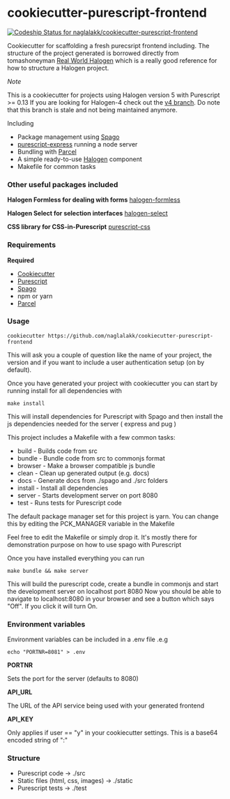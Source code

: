 cookiecutter-purescript-frontend
================================

[![Codeship Status for naglalakk/cookiecutter-purescript-frontend](https://app.codeship.com/projects/21ebe630-ac2a-0137-40b9-3ef406672b9a/status?branch=master)](https://app.codeship.com/projects/362177)

Cookiecutter for scaffolding a fresh purecsript frontend including. The structure of the project generated is borrowed directly from tomashoneyman [Real World Halogen](https://github.com/thomashoneyman/purescript-halogen-realworld) which is a really good reference for how to structure a Halogen project. 

*Note*

This is a cookiecutter for projects using Halogen version 5 with Purescript >= 0.13
If you are looking for Halogen-4 check out the [v4 branch](https://github.com/naglalakk/cookiecutter-purescript-frontend/tree/v4). Do note that this
branch is stale and not being maintained anymore.

Including

* Package management using [Spago](https://github.com/spacchetti/spago)
* [purescript-express](https://github.com/nkly/purescript-express) running a node server
* Bundling with [Parcel](https://parceljs.org)
* A simple ready-to-use [Halogen](https://github.com/slamdata/purescript-halogen) component
* Makefile for common tasks

### Other useful packages included

**Halogen Formless for dealing with forms**
[halogen-formless](https://github.com/thomashoneyman/purescript-halogen-formless)

**Halogen Select for selection interfaces**
[halogen-select](https://github.com/citizennet/purescript-halogen-select)

**CSS library for CSS-in-Purescript**
[purescript-css](https://github.com/slamdata/purescript-css)


### Requirements

**Required**

* [Cookiecutter](https://github.com/audreyr/cookiecutter)
* [Purescript](https://github.com/purescript/purescript)
* [Spago](https://github.com/spacchetti/spago)
* npm or yarn
* [Parcel](https://parceljs.org) 

### Usage

    cookiecutter https://github.com/naglalakk/cookiecutter-purescript-frontend

This will ask you a couple of question like the name of your project, the
version and if you want to include a user authentication setup (on by
default).

Once you have generated your project with cookiecutter you can start by running install for all dependencies with

    make install

This will install dependencies for Purescript with Spago and then install the js dependencies needed for the server ( express and pug )

This project includes a Makefile with a few common tasks:

* build   - Builds code from src
* bundle  - Bundle code from src to commonjs format
* browser - Make a browser compatible js bundle
* clean   - Clean up generated output (e.g. docs)
* docs    - Generate docs from ./spago and ./src folders
* install - Install all dependencies
* server  - Starts development server on port 8080
* test    - Runs tests for Purescript code

The default package manager set for this project is yarn.
You can change this by editing the PCK_MANAGER variable in the Makefile

Feel free to edit the Makefile or simply drop it. It's mostly there for demonstration purpose on how to use spago with Purescript

Once you have installed everything you can run

    make bundle && make server

This will build the purescript code, create a bundle in commonjs and start the development server on localhost port 8080
Now you should be able to navigate to localhost:8080 in your browser and see a button which says "Off". If you click it will turn On.

### Environment variables

Environment variables can be included in a .env file .e.g

    echo "PORTNR=8081" > .env

**PORTNR**

Sets the port for the server (defaults to 8080)

**API_URL**

The URL of the API service being used with your generated frontend

**API_KEY**

Only applies if user == "y" in your cookiecutter settings. This is a base64
encoded string of "<username>:<password>"

### Structure

* Purescript code                  -> ./src
* Static files (html, css, images) -> ./static
* Purescript tests                 -> ./test
